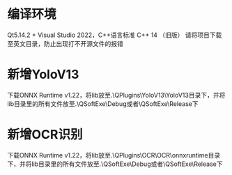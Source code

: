 # 编译环境
Qt5.14.2 + Visual Studio 2022，C++语言标准 C++ 14 （旧版）
请将项目下载至英文目录，防止出现打不开源文件的报错

# 新增YoloV13
下载ONNX Runtime v1.22，将lib放至.\QPlugins\YoloV13\YoloV13目录下，并将lib目录里的所有文件放至.\QSoftExe\Debug或者\QSoftExe\Release下

# 新增OCR识别
下载ONNX Runtime v1.22，将lib放至.\QPlugins\OCR\OCR\onnxruntime目录下，并将lib目录里的所有文件放至.\QSoftExe\Debug或者\QSoftExe\Release下

